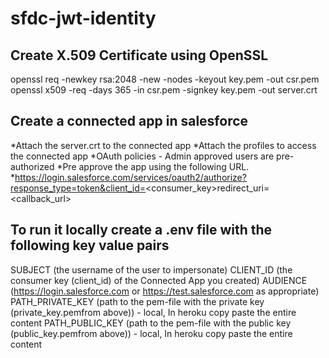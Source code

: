 # sfdc-jwt-identity

## Create X.509 Certificate using OpenSSL

openssl req -newkey rsa:2048 -new -nodes -keyout key.pem -out csr.pem
openssl x509 -req -days 365 -in csr.pem -signkey key.pem -out server.crt

## Create a connected app in salesforce

*Attach the server.crt to the connected app
*Attach the profiles to access the connected app
*OAuth policies - Admin approved users are pre-authorized
*Pre approve the app using the following URL.
    *https://login.salesforce.com/services/oauth2/authorize?response_type=token&client_id=<consumer_key>redirect_uri=<callback_url>


## To run it locally create a .env file with the following key value pairs

SUBJECT (the username of the user to impersonate)
CLIENT_ID (the consumer key (client_id) of the Connected App you created)
AUDIENCE (https://login.salesforce.com or https://test.salesforce.com as appropriate)
PATH_PRIVATE_KEY (path to the pem-file with the private key (private_key.pemfrom above)) - local, In heroku copy paste the entire content
PATH_PUBLIC_KEY (path to the pem-file with the public key (public_key.pemfrom above)) - local, In heroku copy paste the entire content